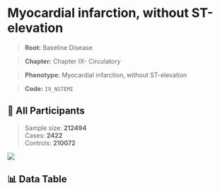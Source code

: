 # Myocardial infarction, without ST-elevation

> **Root:** Baseline Disease  

> **Chapter:** Chapter IX- Circulatory  

> **Phenotype:** Myocardial infarction, without ST-elevation  

> **Code:** `I9_NSTEMI`

## 🧪 All Participants  
> Sample size: **212494**  
> Cases: **2422**  
> Controls: **210072**
<img src="/Sensitive/Figures/ALL/Incidence/I9_NSTEMI.png"/>

## 📊 Data Table
<CsvTableMRF src="/Sensitive/Data/ALL/Incidence/COX_I9_NSTEMI.csv"/>

